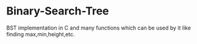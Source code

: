 # Binary-Search-Tree
BST implementation in C and many functions which can be used by it like finding max,min,height,etc.

